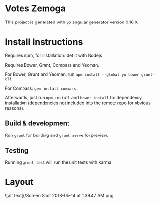 # Votes Zemoga

This project is generated with [yo angular generator](https://github.com/yeoman/generator-angular)
version 0.16.0.

# Install Instructions
Requires npm, for installation: Get it with Nodejs

Requires Bower, Grunt, Compass and Yeoman.

For Bower, Grunt and Yeoman, run `npm install --global yo bower grunt-cli`

For Compass: `gem install compass.`

Afterwards, just run `npm install` and `bower install` for dependency installation (dependencies not included into the remote repo for obvious reasons).


## Build & development

Run `grunt` for building and `grunt serve` for preview.

## Testing

Running `grunt test` will run the unit tests with karma.


# Layout

![alt text](/Screen Shot 2018-05-14 at 1.39.47 AM.png)
